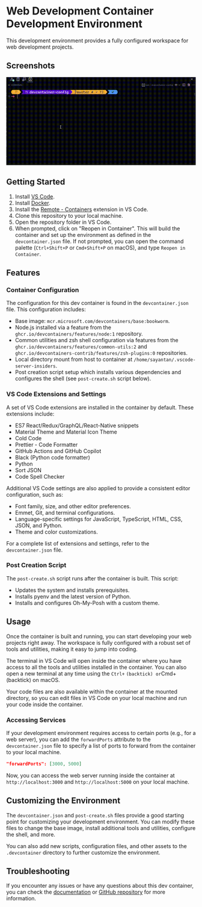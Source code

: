 # Web Development Container Development Environment

This development environment provides a fully configured workspace for web development projects.

## Screenshots

![Screenshot of the container running](/screenshots/prompt.gif)

## Getting Started

1. Install [VS Code](https://code.visualstudio.com/).
2. Install [Docker](https://www.docker.com/products/docker-desktop).
3. Install the [Remote - Containers](https://marketplace.visualstudio.com/items?itemName=ms-vscode-remote.remote-containers) extension in VS Code.
4. Clone this repository to your local machine.
5. Open the repository folder in VS Code.
6. When prompted, click on "Reopen in Container". This will build the container and set up the environment as defined in the `devcontainer.json` file. If not prompted, you can open the command palette (`Ctrl+Shift+P` or `Cmd+Shift+P` on macOS), and type `Reopen in Container`.

## Features

### Container Configuration

The configuration for this dev container is found in the `devcontainer.json` file. This configuration includes:

- Base image: `mcr.microsoft.com/devcontainers/base:bookworm`.
- Node.js installed via a feature from the `ghcr.io/devcontainers/features/node:1` repository.
- Common utilities and zsh shell configuration via features from the `ghcr.io/devcontainers/features/common-utils:2` and `ghcr.io/devcontainers-contrib/features/zsh-plugins:0` repositories.
- Local directory mount from host to container at `/home/sayantan/.vscode-server-insiders`.
- Post creation script setup which installs various dependencies and configures the shell (see `post-create.sh` script below).

### VS Code Extensions and Settings

A set of VS Code extensions are installed in the container by default. These extensions include:

- ES7 React/Redux/GraphQL/React-Native snippets
- Material Theme and Material Icon Theme
- Cold Code
- Prettier - Code Formatter
- GitHub Actions and GitHub Copilot
- Black (Python code formatter)
- Python
- Sort JSON
- Code Spell Checker

Additional VS Code settings are also applied to provide a consistent editor configuration, such as:

- Font family, size, and other editor preferences.
- Emmet, Git, and terminal configurations.
- Language-specific settings for JavaScript, TypeScript, HTML, CSS, JSON, and Python.
- Theme and color customizations.

For a complete list of extensions and settings, refer to the `devcontainer.json` file.

### Post Creation Script

The `post-create.sh` script runs after the container is built. This script:

- Updates the system and installs prerequisites.
- Installs pyenv and the latest version of Python.
- Installs and configures Oh-My-Posh with a custom theme.

## Usage

Once the container is built and running, you can start developing your web projects right away. The workspace is fully configured with a robust set of tools and utilities, making it easy to jump into coding.

The terminal in VS Code will open inside the container where you have access to all the tools and utilities installed in the container. You can also open a new terminal at any time using the `Ctrl+` ` (backtick) or `Cmd+` ` (backtick) on macOS.

Your code files are also available within the container at the mounted directory, so you can edit files in VS Code on your local machine and run your code inside the container.

### Accessing Services

If your development environment requires access to certain ports (e.g., for a web server), you can add the `forwardPorts` attribute to the `devcontainer.json` file to specify a list of ports to forward from the container to your local machine.

```json
"forwardPorts": [3000, 5000]
```

Now, you can access the web server running inside the container at `http://localhost:3000` and `http://localhost:5000` on your local machine.

## Customizing the Environment

The `devcontainer.json` and `post-create.sh` files provide a good starting point for customizing your development environment. You can modify these files to change the base image, install additional tools and utilities, configure the shell, and more.

You can also add new scripts, configuration files, and other assets to the `.devcontainer` directory to further customize the environment.

## Troubleshooting

If you encounter any issues or have any questions about this dev container, you can check the [documentation](https://aka.ms/devcontainer.json) or [GitHub repository](https://github.com/devcontainers/templates/tree/main/src/debian) for more information.